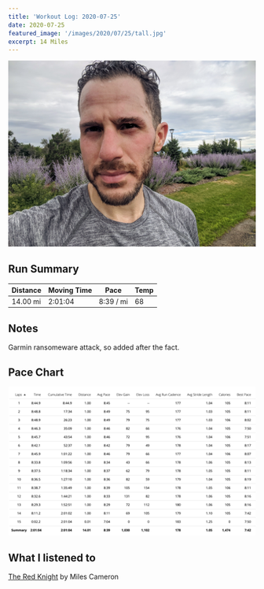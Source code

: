 ```yaml
---
title: 'Workout Log: 2020-07-25'
date: 2020-07-25
featured_image: '/images/2020/07/25/tall.jpg'
excerpt: 14 Miles
---
```


![](/images/2020/07/25/wide.jpg)

## Run Summary

| Distance   | Moving Time            | Pace        | Temp  |
|------------|------------------------|-------------|-------|
| 14.00 mi   |  2:01:04               |  8:39 / mi  |  68   |

## Notes

Garmin ransomeware attack, so added after the fact.

## Pace Chart

![](/images/2020/07/25/splits.png)

## What I listened to
[The Red Knight](https://www.goodreads.com/book/show/16124439-the-red-knight) by Miles Cameron
